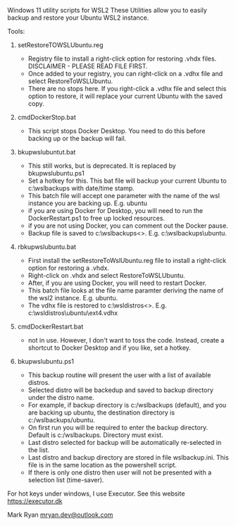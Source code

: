 Windows 11 utility scripts for WSL2
These Utilities allow you to easily backup and restore your Ubuntu WSL2 instance.

Tools:
1. setRestoreTOWSLUbuntu.reg
   -  Registry file to install a right-click option for restoring .vhdx files. DISCLAIMER - PLEASE READ FILE FIRST.
   -  Once added to your registry, you can right-click on a .vdhx file and select RestoreToWSLUbuntu.
   -  There are no stops here. If you right-click a .vdhx file and select this option to restore, it will replace your 
      current Ubuntu with the saved copy. 

2. cmdDockerStop.bat
   - This script stops Docker Desktop. You need to do this before backing up or the backup will fail.

3. bkupwslubuntut.bat
   - This still works, but is deprecated. It is replaced by bkupwslubuntu.ps1
   - Set a hotkey for this. This bat file will backup your current Ubuntu to c:\wslbackups with date/time stamp.
   - This batch file will accept one parameter with the name of the wsl instance you are backing up. E.g. ubuntu
   - if you are using Docker for Desktop, you will need to run the DockerRestart.ps1 to free up locked resources.
   - if you are not using Docker, you can comment out the Docker pause.
   - Backup file is saved to c:\wslbackups\<<name of wsl2 instance>>. E.g. c:\wslbackups\ubuntu.

4. rbkupwslubuntu.bat
   - First install the setRestoreToWslUbuntu.reg file to install a right-click option for restoring a .vhdx.
   - Right-click on .vhdx and select RestoreToWSLUbuntu. 
   - After, if you are using Docker, you will need to restart Docker.
   - This batch file looks at the file name paramter deriving the name of the wsl2 instance. E.g. ubuntu.
   - The vdhx file is restored to c:\wsldistros\<<name of wsl2 instance>>. E.g. c:\wsldistros\ubuntu\ext4.vdhx

5. cmdDockerRestart.bat
   - not in use. However, I don't want to toss the code. Instead, create a shortcut to Docker Desktop and if you like, set a hotkey.

6. bkupwslubuntu.ps1
   - This backup routine will present the user with a list of available distros.
   - Selected distro will be backedup and saved to backup directory under the distro name.
   - For example, if backup directory is c:/wslbackups (default), and you are backing up ubuntu, the destination directory is c:/wslbackups/ubuntu.
   - On first run you will be required to enter the backup directory. Default is c:/wslbackups. Directory must exist.
   - Last distro selected for backup will be automatically re-selected in the list.
   - Last distro and backup directory are stored in file wslbackup.ini. This file is in the same location as the powershell script.
   - If there is only one distro then user will not be presented with a selection list (time-saver).
  
For hot keys under windows, I use Executor. See this website https://executor.dk

Mark Ryan
mryan.dev@outlook.com
